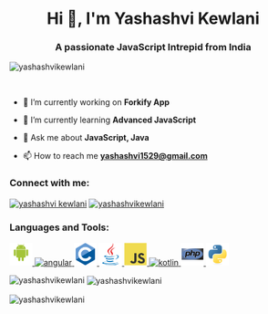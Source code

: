 <h1 align="center">Hi 👋, I'm Yashashvi Kewlani</h1>
<h3 align="center">A passionate JavaScript Intrepid from India</h3>

<p align="left"> <img src="https://komarev.com/ghpvc/?username=yashashvikewlani&label=Profile%20views&color=0e75b6&style=flat" alt="yashashvikewlani" /> </p>

<p align="left"> <a href="https://twitter.com/" target="blank"><img src="https://img.shields.io/twitter/follow/?logo=twitter&style=for-the-badge" alt="" /></a> </p>

- 🔭 I’m currently working on **Forkify App**

- 🌱 I’m currently learning **Advanced JavaScript**

- 💬 Ask me about **JavaScript, Java**

- 📫 How to reach me **yashashvi1529@gmail.com**

<h3 align="left">Connect with me:</h3>
<p align="left">
<a href="https://linkedin.com/in/yashashvi kewlani" target="blank"><img align="center" src="https://raw.githubusercontent.com/rahuldkjain/github-profile-readme-generator/master/src/images/icons/Social/linked-in-alt.svg" alt="yashashvi kewlani" height="30" width="40" /></a>
<a href="https://instagram.com/yashashvikewlani" target="blank"><img align="center" src="https://raw.githubusercontent.com/rahuldkjain/github-profile-readme-generator/master/src/images/icons/Social/instagram.svg" alt="yashashvikewlani" height="30" width="40" /></a>
</p>

<h3 align="left">Languages and Tools:</h3>
<p align="left"> <a href="https://developer.android.com" target="_blank" rel="noreferrer"> <img src="https://raw.githubusercontent.com/devicons/devicon/master/icons/android/android-original-wordmark.svg" alt="android" width="40" height="40"/> </a> <a href="https://angular.io" target="_blank" rel="noreferrer"> <img src="https://angular.io/assets/images/logos/angular/angular.svg" alt="angular" width="40" height="40"/> </a> <a href="https://www.cprogramming.com/" target="_blank" rel="noreferrer"> <img src="https://raw.githubusercontent.com/devicons/devicon/master/icons/c/c-original.svg" alt="c" width="40" height="40"/> </a> <a href="https://www.java.com" target="_blank" rel="noreferrer"> <img src="https://raw.githubusercontent.com/devicons/devicon/master/icons/java/java-original.svg" alt="java" width="40" height="40"/> </a> <a href="https://developer.mozilla.org/en-US/docs/Web/JavaScript" target="_blank" rel="noreferrer"> <img src="https://raw.githubusercontent.com/devicons/devicon/master/icons/javascript/javascript-original.svg" alt="javascript" width="40" height="40"/> </a> <a href="https://kotlinlang.org" target="_blank" rel="noreferrer"> <img src="https://www.vectorlogo.zone/logos/kotlinlang/kotlinlang-icon.svg" alt="kotlin" width="40" height="40"/> </a> <a href="https://www.php.net" target="_blank" rel="noreferrer"> <img src="https://raw.githubusercontent.com/devicons/devicon/master/icons/php/php-original.svg" alt="php" width="40" height="40"/> </a> <a href="https://www.python.org" target="_blank" rel="noreferrer"> <img src="https://raw.githubusercontent.com/devicons/devicon/master/icons/python/python-original.svg" alt="python" width="40" height="40"/> </a> </p>

<p><img align="left" src="https://github-readme-stats.vercel.app/api/top-langs?username=yashashvikewlani&show_icons=true&locale=en&layout=compact" alt="yashashvikewlani" /></p>

<p>&nbsp;<img align="center" src="https://github-readme-stats.vercel.app/api?username=yashashvikewlani&show_icons=true&locale=en" alt="yashashvikewlani" /></p>

<p><img align="center" src="https://github-readme-streak-stats.herokuapp.com/?user=yashashvikewlani&" alt="yashashvikewlani" /></p>
